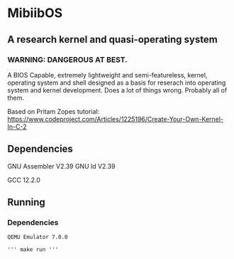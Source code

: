 # MibiibOS
## A research kernel and quasi-operating system
### WARNING: DANGEROUS AT BEST.

A BIOS Capable, extremely lightweight and semi-featureless, kernel, operating system and shell designed as a basis for reserach into operating system and kernel development. Does a lot of things wrong. Probably all of them.

Based on Pritam Zopes tutorial: https://www.codeproject.com/Articles/1225196/Create-Your-Own-Kernel-In-C-2

## Dependencies

GNU Assembler V2.39
GNU ld V2.39

GCC 12.2.0

## Running
### Dependencies
	QEMU Emulator 7.0.0

	''' make run '''

